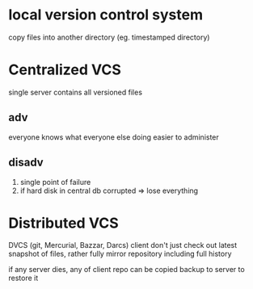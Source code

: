 # local version control system
copy files into another directory (eg. timestamped directory)

# Centralized VCS
single server contains all versioned files

## adv
everyone knows what everyone else doing
easier to administer 

## disadv
1. single point of failure
2. if hard disk in central db corrupted => lose everything

# Distributed VCS
DVCS (git, Mercurial, Bazzar, Darcs)
client don't just check out latest snapshot of files, rather fully mirror repository
including full history

if any server dies, any of client repo can be copied backup to server to restore it















